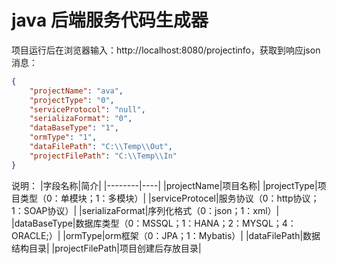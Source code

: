 # java 后端服务代码生成器

项目运行后在浏览器输入：http://localhost:8080/projectinfo，获取到响应json消息：

```json
{
	"projectName": "ava",
	"projectType": "0",
	"serviceProtocol": "null",
	"serializaFormat": "0",
	"dataBaseType": "1",
	"ormType": "1",
	"dataFilePath": "C:\\Temp\\Out",
	"projectFilePath": "C:\\Temp\\In"
}
```

说明：
|字段名称|简介|
|--------|----|
|projectName|项目名称|
|projectType|项目类型（0：单模块；1：多模块）|
|serviceProtocel|服务协议（0：http协议；1：SOAP协议）|
|serializaFormat|序列化格式（0：json；1：xml）|
|dataBaseType|数据库类型（0：MSSQL；1：HANA；2：MYSQL；4：ORACLE;）|
|ormType|orm框架（0：JPA；1：Mybatis）|
|dataFilePath|数据结构目录|
|projectFilePath|项目创建后存放目录|